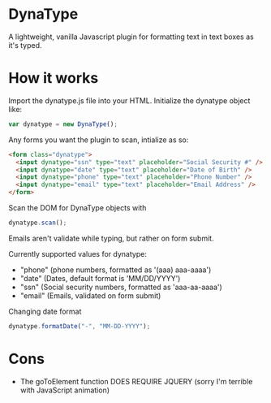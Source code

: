 # DynaType
A lightweight, vanilla Javascript plugin for formatting text in text boxes as it's typed.

# How it works
Import the dynatype.js file into your HTML. Initialize the dynatype object like:

```Javascript
var dynatype = new DynaType();
```

Any forms you want the plugin to scan, intialize as so:

```html
<form class="dynatype">
  <input dynatype="ssn" type="text" placeholder="Social Security #" />
  <input dynatype="date" type="text" placeholder="Date of Birth" />
  <input dynatype="phone" type="text" placeholder="Phone Number" />
  <input dynatype="email" type="text" placeholder="Email Address" />
</form>
```

Scan the DOM for DynaType objects with

```javascript
dynatype.scan();
```

Emails aren't validate while typing, but rather on form submit.

Currently supported values for dynatype:
- "phone" (phone numbers, formatted as '(aaa) aaa-aaaa')
- "date" (Dates, default format is 'MM/DD/YYYY')
- "ssn" (Social security numbers, formatted as 'aaa-aa-aaaa')
- "email" (Emails, validated on form submit)

Changing date format
```javascript
dynatype.formatDate("-", "MM-DD-YYYY");
```


# Cons
* The goToElement function DOES REQUIRE JQUERY (sorry I'm terrible with JavaScript animation)
